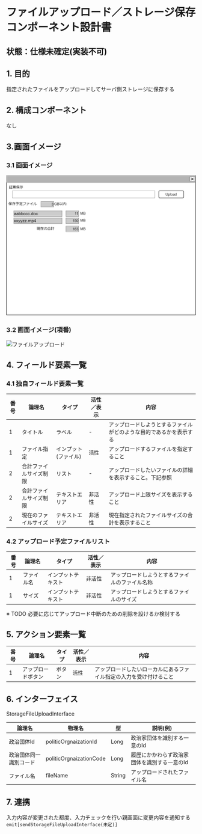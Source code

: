 ﻿# ファイルアップロード／ストレージ保存コンポーネント設計書

## 状態：仕様未確定(実装不可)

## 1. 目的

指定されたファイルをアップロードしてサーバ側ストレージに保存する

## 2. 構成コンポーネント

なし

## 3.画面イメージ

### 3.1 画面イメージ

![ファイルアップロード](./image/ファイルアップロードストレージ.drawio.png)

### 3.2 画面イメージ(項番)

![ファイルアップロード](./image/ファイルアップロード項番.drawio.png)

## 4. フィールド要素一覧

### 4.1 独自フィールド要素一覧

| 番号 |         論理名         |        タイプ        | 活性／表示 |                                内容                                |
| ---- | ---------------------- | -------------------- | ---------- | ------------------------------------------------------------------ |
| 1    | タイトル               | ラベル               | -          | アップロードしようとするファイルがどのような目的であるかを表示する |
| 1    | ファイル指定           | インプット(ファイル) | 活性       | アップロードするファイルを指定すること                             |
| 2    | 合計ファイルサイズ制限 | リスト               | -          | アップロードしたいファイルの詳細を表示すること。下記参照           |
| 2    | 合計ファイルサイズ制限 | テキストエリア       | 非活性     | アップロード上限サイズを表示すること                               |
| 2    | 現在のファイルサイズ   | テキストエリア       | 非活性     | 現在指定されたファイルサイズの合計を表示すること                   |

### 4.2 アップロード予定ファイルリスト

| 番号 |   論理名   |       タイプ       | 活性／表示 |                      内容                      |
| ---- | ---------- | ------------------ | ---------- | ---------------------------------------------- |
| 1    | ファイル名 | インプットテキスト | 非活性     | アップロードしようとするファイルのファイル名称 |
| 1    | サイズ     | インプットテキスト | 非活性     | アップロードしようとするファイルのサイズ       |

※ TODO 必要に応じてアップロード中断のための削除を設けるか検討する

## 5. アクション要素一覧

| 番号 |       論理名       | タイプ | 活性／表示 |                                内容                                |
| ---- | ------------------ | ------ | ---------- | ------------------------------------------------------------------ |
| 1    | アップロードボタン | ボタン | 活性       | アップロードしたいローカルにあるファイル指定の入力を受け付けること |

## 6. インターフェイス

StorageFileUploadInterface

|         論理名         |         物理名          |   型   |                   説明(例)                   |
| ---------------------- | ----------------------- | ------ | -------------------------------------------- |
| 政治団体Id             | politicOrgnaizationId   | Long   | 政治家団体を識別する一意のId                 |
| 政治団体同一識別コード | politicOrgnaizationCode | Long   | 履歴にかかわらず政治家団体を識別する一意のId |
| ファイル名             | fileName                | String | アップロードされたファイル名                 |

## 7. 連携

入力内容が変更された都度、入力チェックを行い親画面に変更内容を通知する`emit[sendStorageFileUploadInterface(未定)]`
